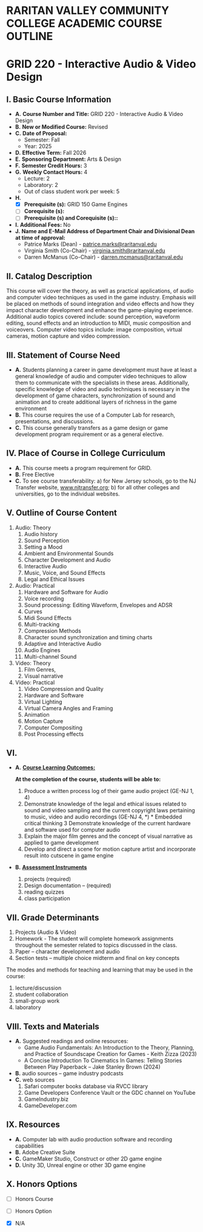 # RARITAN VALLEY COMMUNITY COLLEGE ACADEMIC COURSE OUTLINE

# GRID 220 - Interactive Audio & Video Design

## I. Basic Course Information

- **A.** **Course Number and Title:** GRID 220 - Interactive Audio & Video Design
- **B.** **New or Modified Course:** Revised
- **C.** **Date of Proposal:**  
    - Semester: Fall  
    - Year: 2025
- **D.** **Effective Term:** Fall 2026
- **E.** **Sponsoring Department:** Arts & Design
- **F.** **Semester Credit Hours:** 3
- **G.** **Weekly Contact Hours:** 4 
    - Lecture: 2
    - Laboratory: 2  
    - Out of class student work per week: 5
- **H.** 
    - [x] **Prerequisite (s):** GRID 150 Game Engines
    - [ ] **Corequisite (s):** 
    - [ ] **Prerequisite (s) and **Corequisite (s):**:**
- **I.** **Additional Fees:** No
- **J.** **Name and E-Mail Address of Department Chair and Divisional Dean at time of approval:** 
    - Patrice Marks (Dean) - patrice.marks@raritanval.edu
    - Virginia Smith (Co-Chair) - virginia.smith@raritanval.edu
    - Darren McManus (Co-Chair) - darren.mcmanus@raritanval.edu

## II. Catalog Description

This course will cover the theory, as well as practical applications, of audio and computer video techniques as used in the game industry. Emphasis will be placed on methods of sound integration and video effects and how they impact character development and enhance the game-playing experience. Additional audio topics covered include: sound perception, waveform editing, sound effects and an introduction to MIDI, music composition and voiceovers. Computer video topics include: image composition, virtual cameras, motion capture and video compression.

## III. Statement of Course Need

- **A.** Students planning a career in game development must have at least a general knowledge of audio and computer video techniques to allow them to communicate with the specialists in these areas. Additionally, specific knowledge of video and audio techniques is necessary in the development of game characters, synchronization of sound and animation and to create additional layers of richness in the game environment
- **B.** This course requires the use of a Computer Lab for research, presentations, and discussions.
- **C.** This course generally transfers as a game design or game development program requirement or as a general elective.

## IV. Place of Course in College Curriculum

- **A.** This course meets a program requirement for GRID.
- **B.** Free Elective
- **C.** To see course transferability: a) for New Jersey schools, go to the NJ Transfer website, www.njtransfer.org; b) for all other colleges and universities, go to the individual websites.

## V. Outline of Course Content

1. Audio: Theory
    1. Audio history
    2. Sound Perception
    3. Setting a Mood
    4. Ambient and Environmental Sounds
    5. Character Development and Audio
    6. Interactive Audio
    7. Music, Voice, and Sound Effects
    8. Legal and Ethical Issues
1. Audio: Practical
    1. Hardware and Software for Audio
    2. Voice recording
    3. Sound processing: Editing Waveform, Envelopes and ADSR
    4. Curves
    5. Midi Sound Effects
    6. Multi-tracking
    7. Compression Methods
    8. Character sound synchronization and timing charts
    9. Adaptive and Interactive Audio
    10. Audio Engines
    11. Multi-channel Sound
1. Video: Theory
    1. Film Genres,
    2. Visual narrative
1. Video: Practical
    1. Video Compression and Quality
    2. Hardware and Software
    3. Virtual Lighting
    4. Virtual Camera Angles and Framing
    5. Animation
    6. Motion Capture
    7. Computer Compositing
    8. Post Processing effects

## VI. 

- **A.** **<u>Course Learning Outcomes:</u>**  

    **At the completion of the course, students will be able to:**  
    1. Produce a written process log of their game audio project  (GE-NJ 1, 4)  
    2. Demonstrate knowledge of the legal and ethical issues related to sound and video sampling and the current copyright laws pertaining to music, video and audio recordings (GE-NJ 4, *) * Embedded critical thinking 
    3 Demonstrate knowledge of the current hardware and software used for computer audio
    4. Explain the major film genres and the concept of visual narrative as applied to game development
    5. Develop and direct a scene for motion capture artist and incorporate result into cutscene in game engine

- **B.** **<u>Assessment Instruments</u>**  
    1. projects (required)
    2. Design documentation – (required) 
    3. reading quizzes
    4. class participation 

## VII. Grade Determinants

1. Projects (Audio & Video)
1. Homework  - The student will complete homework assignments throughout the semester related to topics discussed in the class. 
1. Paper – character development and audio
1. Section tests – multiple choice midterm and final on key concepts

The modes and methods for teaching and learning that may be used in the course:

1. lecture/discussion  
1. student collaboration
1. small-group work 
1. laboratory 

## VIII. Texts and Materials
- **A.** Suggested readings and online resources:
    - Game Audio Fundamentals: An Introduction to the Theory, Planning, and Practice of Soundscape Creation for Games - Keith Zizza (2023)
    - A Concise Introduction To Cinematics In Games: Telling Stories Between Play Paperback – Jake Stanley Brown (2024)
- **B.** audio sources – game industry podcasts 
- **C.** web sources
    1. Safari computer books database via RVCC library 
    2. Game Developers Conference Vault or the GDC channel on YouTube 
    3. GameIndustry.biz 
    4. GameDeveloper.com  

## IX. Resources
- **A.** Computer lab with audio production software and recording capabilities 
- **B.** Adobe Creative Suite 
- **C.** GameMaker Studio, Construct or other 2D game engine
- **D.** Unity 3D, Unreal engine or other 3D game engine 

## X. Honors Options
- [ ] Honors Course
- [ ] Honors Option
- [x] N/A


